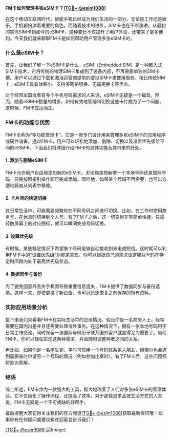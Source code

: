 **FM卡如何管理多张eSIM卡？[[TG💪+ @esim1088](https://t.me/s/esim1088)]**

在这个移动互联网时代，智能手机已经成为我们生活的一部分。无论是工作还是娱乐，手机都扮演着重要的角色。而随着技术的进步，SIM卡也在不断演进，从最初的实体SIM卡到如今的eSIM卡，这种变化不仅提升了用户体验，还带来了更多便利。今天我们就来聊聊FM卡是如何帮助用户管理多张eSIM卡的。

### 什么是eSIM卡？

首先，让我们了解一下eSIM卡是什么。eSIM（Embedded SIM）是一种嵌入式SIM卡技术，它将传统的物理SIM卡集成到了设备内部，不再需要单独的SIM卡槽。用户可以通过下载和激活运营商提供的虚拟SIM卡来使用服务。相比传统SIM卡，eSIM卡具有体积小、支持多网络切换、无需更换卡等优点。

对于经常出国或者有多个手机号码需求的人来说，eSIM卡无疑是一个福音。然而，随着eSIM卡数量的增多，如何有效地管理和切换这些卡片成为了一个问题。这时候，FM卡应运而生。

### FM卡的功能与优势

FM卡全称为“多功能管理卡”，它是一款专门设计用来管理多张eSIM卡的应用程序或硬件设备。通过FM卡，用户可以轻松地添加、删除、切换以及设置优先级给不同的eSIM卡。下面我们将详细介绍FM卡的具体功能及其带来的好处。

#### 1. 添加与删除eSIM卡

FM卡允许用户自由地添加新的eSIM卡。无论你是想新增一个本地号码还是国际号码，只需按照指引操作即可完成添加。同样地，如果某个号码不再需要，也可以方便地将其从列表中移除。

#### 2. 卡片间的快速切换

在日常生活中，可能需要频繁地在不同号码之间进行切换。比如，在工作时使用商务号，在休息时切换到个人号。有了FM卡之后，这一切变得非常简单快捷。只需轻触屏幕上的对应图标，就可以瞬间完成号码切换。

#### 3. 设置优先级

有时候，某些特定情况下希望某个号码能够自动接收到来电或短信。这时就可以利用FM卡中的“设置优先级”功能来实现。你可以根据自己的需求设定哪些号码在特定时间段内处于最高优先级状态。

#### 4. 数据同步与备份

为了避免因意外丢失手机而导致重要信息遗失，FM卡提供了数据同步与备份选项。这样一来，即使更换了新设备，也可以迅速恢复之前保存的所有资料。

### 实际应用场景分析

接下来我们来看看FM卡在实际生活中的应用情况。假设你是一名商务人士，经常需要在国内出差并且还需要处理海外事务。在这种情况下，拥有一张本地号码用于日常工作交流，同时保留一张国际号码用于联系国外客户就显得尤为重要了。借助FM卡，你可以轻松实现这两种需求，并且随时调整两者之间的关系。

再比如，如果你是一名学生党，平时习惯用一个号码联系家人朋友，但偶尔也会遇到需要临时申请另一个号码的情况（例如参加比赛时）。有了FM卡后，这些问题都将迎刃而解。

### 结语

综上所述，FM卡作为一款强大的工具，极大地改善了人们对多张eSIM卡的管理体验。它不仅简化了操作流程，还提高了效率。对于那些追求高效生活方式的人来说，FM卡无疑是一个不可或缺的好帮手。

最后提醒大家记得关注我们的官方频道[[TG💪+ @esim1088](https://t.me/s/esim1088)]获取最新资讯哦！如果你有任何疑问或建议也欢迎留言告诉我们！

[[TG💪+ @esim1088](https://t.me/s/esim1088) ![Image](https://i.postimg.cc/4NQfJmqS/Snipaste-2025-05-13-00-14-12.png)]